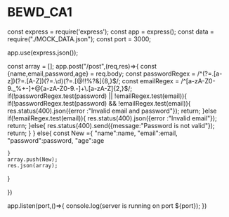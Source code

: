 # BEWD_CA1
const express = require('express');
const app = express();
const data = require("./MOCK_DATA.json");
const port = 3000;

app.use(express.json());

const array = [];
app.post("/post",(req,res)=>{
    const {name,email,password,age} = req.body;
    const passwordRegex = /^(?=.[a-z])(?=.[A-Z])(?=.\d)(?=.[@$!%?&])[A-Za-z\d@$!%?&]{8,}$/;
    const emailRegex = /^[a-zA-Z0-9._%+-]+@[a-zA-Z0-9.-]+\.[a-zA-Z]{2,}$/;
    if(!passwordRegex.test(password) || !emailRegex.test(email)){
        if(!passwordRegex.test(password) && !emailRegex.test(email)){
            res.status(400).json({error :"Invalid email and password"});
            return;
        }else if(!emailRegex.test(email)){
         res.status(400).json({error :"Invalid email"});
         return;
        }else{
            res.status(400).send({message:"Password is not valid"});
            return;
        }
    }
    else{
    const New ={ 
        "name":name,
        "email":email,
        "password":password,
        "age":age

    }
    array.push(New);
    res.json(array);
}



})




app.listen(port,()=>{
    console.log(server is running on port ${port});
})
